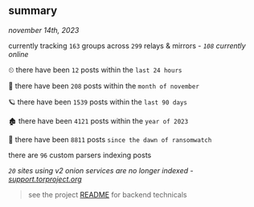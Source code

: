 
## summary
_november 14th, 2023_

currently tracking `163` groups across `299` relays & mirrors - _`108` currently online_

⏲ there have been `12` posts within the `last 24 hours`

🦈 there have been `208` posts within the `month of november`

🪐 there have been `1539` posts within the `last 90 days`

🏚 there have been `4121` posts within the `year of 2023`

🦕 there have been `8811` posts `since the dawn of ransomwatch`

there are `96` custom parsers indexing posts

_`20` sites using v2 onion services are no longer indexed - [support.torproject.org](https://support.torproject.org/onionservices/v2-deprecation/)_

> see the project [README](https://github.com/joshhighet/ransomwatch#ransomwatch--) for backend technicals
